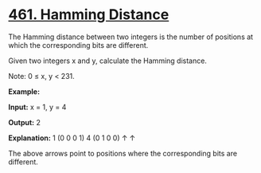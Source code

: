 # [461. Hamming Distance](https://leetcode-cn.com/problems/hamming-distance/)

The Hamming distance between two integers is the number of positions at which the corresponding bits are different.

Given two integers x and y, calculate the Hamming distance.

Note:
0 ≤ x, y < 231.

**Example:**

**Input:** x = 1, y = 4

**Output:** 2

**Explanation:**
1 (0 0 0 1)
4 (0 1 0 0)
↑ ↑

The above arrows point to positions where the corresponding bits are different.
